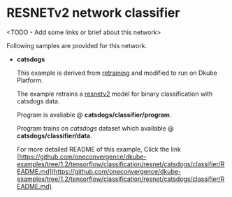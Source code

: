 # RESNETv2 network classifier
<TODO - Add some links or brief about this network>

Following samples are provided for this network.
- **catsdogs**

    This example is derived from [retraining](https://www.tensorflow.org/hub/tutorials/image_retraining) and modified to run on Dkube Platform.

    The example retrains a [resnetv2](https://tfhub.dev/google/imagenet/resnet_v2_50/feature_vector/1) model for binary classification with catsdogs data.

    Program is avaliable @ **catsdogs/classifier/program**.

    Program trains on *catsdogs* dataset which available @ **catsdogs/classifier/data**.

    For more detailed README of this example, Click the link [https://github.com/oneconvergence/dkube-examples/tree/1.2/tensorflow/classification/resnet/catsdogs/classifier/README.md](https://github.com/oneconvergence/dkube-examples/tree/1.2/tensorflow/classification/resnet/catsdogs/classifier/README.md)
